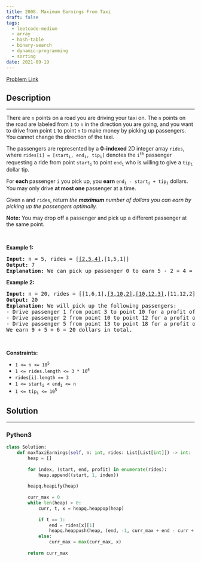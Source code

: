 ```yaml
---
title: 2008. Maximum Earnings From Taxi
draft: false
tags: 
  - leetcode-medium
  - array
  - hash-table
  - binary-search
  - dynamic-programming
  - sorting
date: 2021-09-19
---
```


[Problem Link](https://leetcode.com/problems/maximum-earnings-from-taxi/)

## Description

---
<p>There are <code>n</code> points on a road you are driving your taxi on. The <code>n</code> points on the road are labeled from <code>1</code> to <code>n</code> in the direction you are going, and you want to drive from point <code>1</code> to point <code>n</code> to make money by picking up passengers. You cannot change the direction of the taxi.</p>

<p>The passengers are represented by a <strong>0-indexed</strong> 2D integer array <code>rides</code>, where <code>rides[i] = [start<sub>i</sub>, end<sub>i</sub>, tip<sub>i</sub>]</code> denotes the <code>i<sup>th</sup></code> passenger requesting a ride from point <code>start<sub>i</sub></code> to point <code>end<sub>i</sub></code> who is willing to give a <code>tip<sub>i</sub></code> dollar tip.</p>

<p>For<strong> each </strong>passenger <code>i</code> you pick up, you <strong>earn</strong> <code>end<sub>i</sub> - start<sub>i</sub> + tip<sub>i</sub></code> dollars. You may only drive <b>at most one </b>passenger at a time.</p>

<p>Given <code>n</code> and <code>rides</code>, return <em>the <strong>maximum</strong> number of dollars you can earn by picking up the passengers optimally.</em></p>

<p><strong>Note:</strong> You may drop off a passenger and pick up a different passenger at the same point.</p>

<p>&nbsp;</p>
<p><strong class="example">Example 1:</strong></p>

<pre>
<strong>Input:</strong> n = 5, rides = [<u>[2,5,4]</u>,[1,5,1]]
<strong>Output:</strong> 7
<strong>Explanation:</strong> We can pick up passenger 0 to earn 5 - 2 + 4 = 7 dollars.
</pre>

<p><strong class="example">Example 2:</strong></p>

<pre>
<strong>Input:</strong> n = 20, rides = [[1,6,1],<u>[3,10,2]</u>,<u>[10,12,3]</u>,[11,12,2],[12,15,2],<u>[13,18,1]</u>]
<strong>Output:</strong> 20
<strong>Explanation:</strong> We will pick up the following passengers:
- Drive passenger 1 from point 3 to point 10 for a profit of 10 - 3 + 2 = 9 dollars.
- Drive passenger 2 from point 10 to point 12 for a profit of 12 - 10 + 3 = 5 dollars.
- Drive passenger 5 from point 13 to point 18 for a profit of 18 - 13 + 1 = 6 dollars.
We earn 9 + 5 + 6 = 20 dollars in total.</pre>

<p>&nbsp;</p>
<p><strong>Constraints:</strong></p>

<ul>
	<li><code>1 &lt;= n &lt;= 10<sup>5</sup></code></li>
	<li><code>1 &lt;= rides.length &lt;= 3 * 10<sup>4</sup></code></li>
	<li><code>rides[i].length == 3</code></li>
	<li><code>1 &lt;= start<sub>i</sub> &lt; end<sub>i</sub> &lt;= n</code></li>
	<li><code>1 &lt;= tip<sub>i</sub> &lt;= 10<sup>5</sup></code></li>
</ul>


## Solution

---
### Python3
``` py title='maximum-earnings-from-taxi'
class Solution:
    def maxTaxiEarnings(self, n: int, rides: List[List[int]]) -> int:
        heap = []
        
        for index, (start, end, profit) in enumerate(rides):
            heap.append((start, 1, index))
        
        heapq.heapify(heap)
        
        curr_max = 0
        while len(heap) > 0:
            curr, t, x = heapq.heappop(heap)
            
            if t == 1:
                end = rides[x][1]
                heapq.heappush(heap, (end, -1, curr_max + end - curr + rides[x][2]))
            else:
                curr_max = max(curr_max, x)
                
        return curr_max
```

